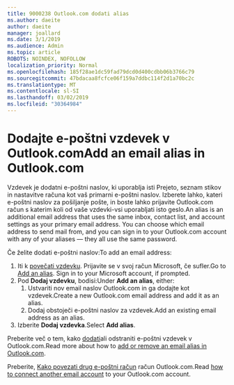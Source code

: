 ```yaml
---
title: 9000238 Outlook.com dodati alias
ms.author: daeite
author: daeite
manager: joallard
ms.date: 3/1/2019
ms.audience: Admin
ms.topic: article
ROBOTS: NOINDEX, NOFOLLOW
localization_priority: Normal
ms.openlocfilehash: 185f28ae1dc59fad79dcd0d400cdbb06b3766c79
ms.sourcegitcommit: 47bdacaa8fcfce06f159a7ddbc114f2d1a70bc2c
ms.translationtype: MT
ms.contentlocale: sl-SI
ms.lasthandoff: 03/02/2019
ms.locfileid: "30364984"
---
```

# <a name="add-an-email-alias-in-outlookcom"></a><span data-ttu-id="b19af-102">Dodajte e-poštni vzdevek v Outlook.com</span><span class="sxs-lookup"><span data-stu-id="b19af-102">Add an email alias in Outlook.com</span></span>

<span data-ttu-id="b19af-p101">Vzdevek je dodatni e-poštni naslov, ki uporablja isti Prejeto, seznam stikov in nastavitve računa kot vaš primarni e-poštni naslov. Izberete lahko, kateri e-poštni naslov za pošiljanje pošte, in boste lahko prijavite Outlook.com račun s katerim koli od vaše vzdevki-vsi uporabljati isto geslo.</span><span class="sxs-lookup"><span data-stu-id="b19af-p101">An alias is an additional email address that uses the same inbox, contact list, and account settings as your primary email address. You can choose which email address to send mail from, and you can sign in to your Outlook.com account with any of your aliases — they all use the same password.</span></span>

<span data-ttu-id="b19af-105">Če želite dodati e-poštni naslov:</span><span class="sxs-lookup"><span data-stu-id="b19af-105">To add an email address:</span></span>

1. <span data-ttu-id="b19af-p102">Iti k [povečati vzdevku](https://go.microsoft.com/fwlink/p/?linkid=864833). Prijavite se v svoj račun Microsoft, če sufler.</span><span class="sxs-lookup"><span data-stu-id="b19af-p102">Go to [Add an alias](https://go.microsoft.com/fwlink/p/?linkid=864833). Sign in to your Microsoft account, if prompted.</span></span>
2. <span data-ttu-id="b19af-108">Pod **Dodaj vzdevku**, bodisi:</span><span class="sxs-lookup"><span data-stu-id="b19af-108">Under **Add an alias**, either:</span></span>
    1. <span data-ttu-id="b19af-109">Ustvariti nov email naslov Outlook.com in ga dodajte kot vzdevek.</span><span class="sxs-lookup"><span data-stu-id="b19af-109">Create a new Outlook.com email address and add it as an alias.</span></span>
    2. <span data-ttu-id="b19af-110">Dodaj obstoječi e-poštni naslov za vzdevek.</span><span class="sxs-lookup"><span data-stu-id="b19af-110">Add an existing email address as an alias.</span></span>
3. <span data-ttu-id="b19af-111">Izberite **Dodaj vzdevka**.</span><span class="sxs-lookup"><span data-stu-id="b19af-111">Select **Add alias**.</span></span>

<span data-ttu-id="b19af-112">Preberite več o tem, kako [dodati](https://support.office.com/article/459b1989-356d-40fa-a689-8f285b13f1f2)ali odstraniti e-poštni vzdevek v Outlook.com.</span><span class="sxs-lookup"><span data-stu-id="b19af-112">Read more about how to [add or remove an email alias in Outlook.com](https://support.office.com/article/459b1989-356d-40fa-a689-8f285b13f1f2).</span></span>  

<span data-ttu-id="b19af-113">Preberite, [Kako povezati drug e-poštni račun](https://support.office.com/article/c5224df4-5885-4e79-91ba-523aa743f0ba) račun Outlook.com.</span><span class="sxs-lookup"><span data-stu-id="b19af-113">Read [how to connect another email account](https://support.office.com/article/c5224df4-5885-4e79-91ba-523aa743f0ba) to your Outlook.com account.</span></span>